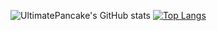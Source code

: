 ![UltimatePancake's GitHub stats](https://github-readme-stats.vercel.app/api?username=pgaetani&show_icons=true&theme=gruvbox&rank_icon=github)
[![Top Langs](https://github-readme-stats.vercel.app/api/top-langs/?username=pgaetani&theme=gruvbox&layout=donut)](https://github.com/pgaetani/github-readme-stats)
